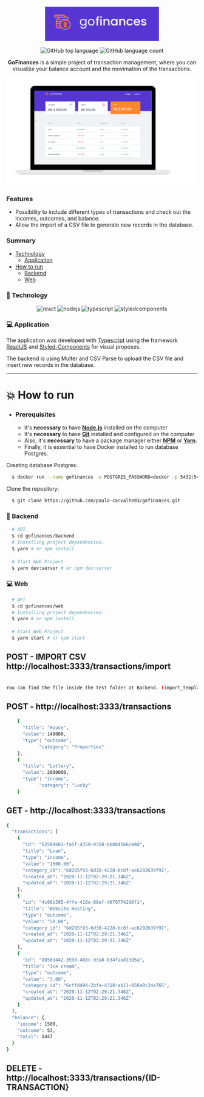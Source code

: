 <div align="center">

<p align="center">
  <img alt="screenshot" src="./.github/assets/logo.png" width="300px" />
<p>

<p align="center">
  <img alt="GitHub top language" src="https://img.shields.io/github/languages/top/paulo-carvalho93/gofinances">
  <img alt="GitHub language count" src="https://img.shields.io/github/languages/count/paulo-carvalho93/gofinances">
</p>

**GoFinances** is a simple project of transaction management, where you can visualize your balance account and the movimation of the transactions.


<p align="center">
  <img alt="screenshot" width="650px" src="./.github/assets/gofinances.png" />
<p>

</div>

### Features

- Possibility to include different types of transactions and check out the incomes, outcomes, and balance.
- Allow the import of a CSV file to generate new records in the database.

### Summary

- [Technology](#rocket-technology)
  - [Application](#computer-web)
- [How to run](#boom-how-to-run)
  - [Backend](#hammer-backend)
  - [Web](#computer-web-1)


### :rocket: Technology

<div align="center">

![react](https://img.shields.io/badge/react-61dafb?&logoColor=000&style=for-the-badge&logo=react)
![nodejs](https://img.shields.io/badge/node.js-339933?&logoColor=FFF&style=for-the-badge&logo=node.js)
![typescript](https://img.shields.io/badge/typescript-007acc?&logoColor=FFF&style=for-the-badge&logo=typescript)
![styledcomponents](https://img.shields.io/badge/styled_components-DB7093?&logoColor=FFF&style=for-the-badge&logo=styled-components)



</div>


### :computer: Application

The application was developed with [Typescript](https://www.typescriptlang.org/) using the framework [ReactJS](https://reactjs.org/) and [Styled-Components](https://styled-components.com/) for visual proposes.

The backend is using Multer and CSV Parse to upload the CSV file and insert new records in the database.

---

# :boom: How to run

- ### **Prerequisites**

  - It's **necessary** to have **[Node.js](https://nodejs.org/en/)** installed on the computer
  - It's **necessary** to have **[Git](https://git-scm.com/)** installed and configured on the computer
  - Also, it's **necessary** to have a package manager either **[NPM](https://www.npmjs.com/)** or **[Yarn](https://yarnpkg.com/)**.
  - Finally, it is essential to have Docker installed to run database Postgres.


Creating database Postgres:

```sh
  $ docker run --name gofinances -e POSTGRES_PASSWORD=docker -p 5432:5432 -d postgres
``` 


Clone the repository:

```sh
  $ git clone https://github.com/paulo-carvalho93/gofinances.git
```


### :hammer: Backend

```sh
  # API
  $ cd gofinances/backend
  # Installing project dependencies.
  $ yarn # or npm install

  # Start Web Project
  $ yarn dev:server # or npm dev:server

```


### :computer: Web

```sh
  # API
  $ cd gofinances/web
  # Installing project dependencies.
  $ yarn # or npm install

  # Start Web Project
  $ yarn start # or npm start
```


## POST - IMPORT CSV http://localhost:3333/transactions/import
```sh

You can find the file inside the test folder at Backend. (import_template.csv)

```

## POST - http://localhost:3333/transactions
```sh
    {
      "title": "House",
      "value": 140000,
      "type": "outcome",
			"category": "Properties"
    },
    {
      "title": "Lottery",
      "value": 2000000,
      "type": "income",
			"category": "Lucky"
    }

```

## GET - http://localhost:3333/transactions
```sh
{
  "transactions": [
    {
      "id": "62500601-fa5f-4359-8358-bb884566ce8d",
      "title": "Loan",
      "type": "income",
      "value": "1500.00",
      "category_id": "6d205f93-6d38-4228-bc8f-ac6292639f91",
      "created_at": "2020-11-12T02:29:21.346Z",
      "updated_at": "2020-11-12T02:29:21.346Z"
    },
    {
      "id": "4c06b395-4ffe-416e-88ef-4070774290f1",
      "title": "Website Hosting",
      "type": "outcome",
      "value": "50.00",
      "category_id": "6d205f93-6d38-4228-bc8f-ac6292639f91",
      "created_at": "2020-11-12T02:29:21.346Z",
      "updated_at": "2020-11-12T02:29:21.346Z"
    },
    {
      "id": "0850d442-359d-468c-93a8-b34faad13d5a",
      "title": "Ice cream",
      "type": "outcome",
      "value": "3.00",
      "category_id": "6cffd494-2bfa-4318-ab11-056a0c34a765",
      "created_at": "2020-11-12T02:29:21.346Z",
      "updated_at": "2020-11-12T02:29:21.346Z"
    }
  ],
  "balance": {
    "income": 1500,
    "outcome": 53,
    "total": 1447
  }
}
```

## DELETE - http://localhost:3333/transactions/{ID-TRANSACTION}
